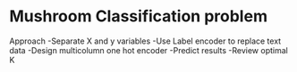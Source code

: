 # Mushroom Classification problem
Approach
-Separate X and y variables
-Use Label encoder to replace text data
-Design multicolumn one hot encoder
-Predict results
-Review optimal K
